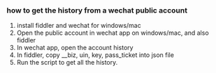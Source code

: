 ### how to get the history from a wechat public account
1. install fiddler and wechat for windows/mac
2. Open the public account in wechat app on windows/mac, and also fiddler
3. In wechat app, open the account history
4. In fiddler, copy __biz, uin, key, pass_ticket into json file
5. Run the script to get all the history.